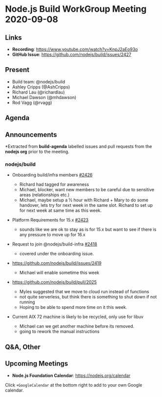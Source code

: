 # Node.js  Build WorkGroup Meeting 2020-09-08

## Links

* **Recording**:  https://www.youtube.com/watch?v=KnpJ2aEo93o
* **GitHub Issue**: https://github.com/nodejs/build/issues/2427

## Present

* Build team: @nodejs/build
* Ashley Cripps (@AshCripps)
* Richard Lau (@richardlau)
* Michael Dawson (@mhdawson)
* Rod Vagg (@rvagg)
 
## Agenda

## Announcements
 
*Extracted from **build-agenda** labelled issues and pull requests from the **nodejs org** prior to the meeting.

### nodejs/build

* Onboarding build/infra members [#2426](https://github.com/nodejs/build/issues/2426)
   * Richard had tagged for awareness
   * Michael, blocker, want new members to be careful due to sensitive areas (relationships etc.)
   * Michael, maybe setup a ½ hour with Richard + Mary to do some handover, lets try for next
      week in the same slot. Richard to set up for next week at same time as this week.

* Platform Requirements for 15.x [#2423](https://github.com/nodejs/build/issues/2423)
  * sounds like we are ok to stay as is for 15.x but want to see if there is any pressure
    to move up for 16.x

* Request to join @nodejs/build-infra [#2418](https://github.com/nodejs/build/issues/2418)
  * covered under the onboarding issue.

* https://github.com/nodejs/build/issues/2419
   * Michael will enable sometime this week

* https://github.com/nodejs/build/pull/2025
  * Myles suggested that we move to cloud run instead of functions
  * not quite serverless, but think there is something to shut down if not running
  * Hoping to be able to spend more time on it this week.

* Current AIX 72 machine is likely to be recycled, only use for libuv
  * Michael can we get another machine before its removed.
  * going to rework the manual instructions


## Q&A, Other

## Upcoming Meetings

* **Node.js Foundation Calendar**: https://nodejs.org/calendar

Click `+GoogleCalendar` at the bottom right to add to your own Google calendar.
